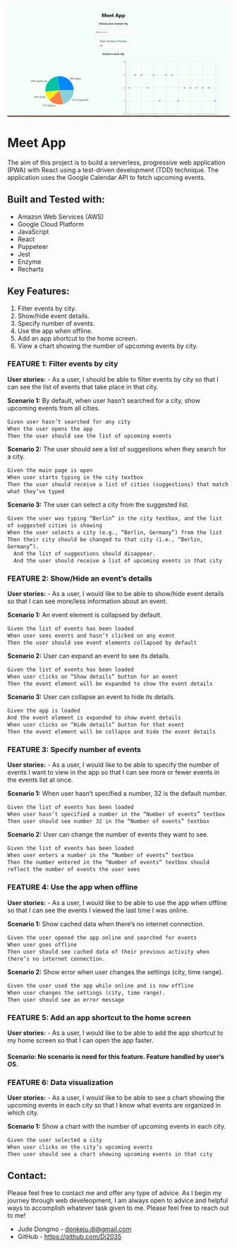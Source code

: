 ![meetapp](public/Meetapp.png)

# Meet App
The aim of this project is to build a serverless, progressive web application (PWA) with React using a test-driven development (TDD) technique. The application uses the Google Calendar API to fetch upcoming events.

## Built and Tested with:
- Amazon Web Services (AWS)
- Google Cloud Platform
- JavaScript
- React
- Puppeteer
- Jest
- Enzyme
- Recharts

## Key Features:
1.	Filter events by city.
2.	Show/hide event details.
3.	Specify number of events.
4.	Use the app when offline.
5.	Add an app shortcut to the home screen.
6.	View a chart showing the number of upcoming events by city.

### FEATURE 1: Filter events by city
**User stories:** - As a user, I should be able to filter events by city so that I can see the list of events that take place in that city.

**Scenario 1:** By default, when user hasn’t searched for a city, show upcoming events from all cities. 
```
Given user hasn’t searched for any city
When the user opens the app
Then the user should see the list of upcoming events
```
**Scenario 2:** The user should see a list of suggestions when they search for a city. 
```
Given the main page is open
When user starts typing in the city textbox
Then the user should receive a list of cities (suggestions) that match what they’ve typed
```
**Scenario 3:** The user can select a city from the suggested list. 
```
Given the user was typing “Berlin” in the city textbox, and the list of suggested cities is showing
When the user selects a city (e.g., “Berlin, Germany”) from the list
Then their city should be changed to that city (i.e., “Berlin, Germany”).
  And the list of suggestions should disappear.
  And the user should receive a list of upcoming events in that city
```

### FEATURE 2: Show/Hide an event’s details
**User stories:** -	As a user, I would like to be able to show/hide event details so that I can see more/less information about an event.

**Scenario 1:** An event element is collapsed by default.
```
Given the list of events has been loaded
When user sees events and hasn’t clicked on any event
Then the user should see event elements collapsed by default
```

**Scenario 2:** User can expand an event to see its details.
```
Given the list of events has been loaded
When user clicks on “Show details” button for an event
Then the event element will be expanded to show the event details
```

**Scenario 3:** User can collapse an event to hide its details.
```
Given the app is loaded
And the event element is expanded to show event details
When user clicks on “Hide details” button for that event
Then the event element will be collapse and hide the event details
```

### FEATURE 3: Specify number of events
**User stories:** - As a user, I would like to be able to specify the number of events I want to view in the app so that I can see more or fewer events in the events list at once.

**Scenario 1:** When user hasn’t specified a number, 32 is the default number.
```
Given the list of events has been loaded
When user hasn’t specified a number in the “Number of events” textbox
Then user should see number 32 in the “Number of events” textbox
```

**Scenario 2:** User can change the number of events they want to see.
```
Given the list of events has been loaded
When user enters a number in the “Number of events” textbox
Then the number entered in the “Number of events” textbox should reflect the number of events the user sees 
```

### FEATURE 4: Use the app when offline
**User stories:** - As a user, I would like to be able to use the app when offline so that I can see the events I viewed the last time I was online.

**Scenario 1:** Show cached data when there’s no internet connection.
```
Given the user opened the app online and searched for events
When user goes offline
Then user should see cached data of their previous activity when there’s no internet connection.
```

**Scenario 2:** Show error when user changes the settings (city, time range).
```
Given the user used the app while online and is now offline
When user changes the settings (city, time range).
Then user should see an error message
```

### FEATURE 5: Add an app shortcut to the home screen
**User stories:** - As a user, I would like to be able to add the app shortcut to my home screen so that I can open the app faster.

#### Scenario: No scenario is need for this feature. Feature handled by user’s OS.

### FEATURE 6: Data visualization
**User stories:** - As a user, I would like to be able to see a chart showing the upcoming events in each city so that I know what events are organized in which city.

**Scenario 1:** Show a chart with the number of upcoming events in each city.
```
Given the user selected a city
When user clicks on the city’s upcoming events
Then user should see a chart showing upcoming events in that city
```
## Contact:
Please feel free to contact me and offer any type of advice. As I begin my journey through web develeopment, I am always open to advice and helpful ways to accomplish whatever task given to me. Please feel free to reach out to me!
- Jude Dongmo - donkeju.dj@gmail.com
- GitHub -  https://github.com/Dj2035
